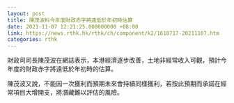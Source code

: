 ```yaml
---
layout: post
title: 陳茂波料今年度財政赤字將遠低於年初時估算
date: 2021-11-07 12:21:25.000000000 +08:00
link: https://news.rthk.hk/rthk/ch/component/k2/1618717-20211107.htm
categories: rthk
---
```


財政司司長陳茂波在網誌表示，本港經濟逐步改善，土地非經常收入可觀，預計今年度的財政赤字將遠低於年初時的估算。

陳茂波又說，不能因一次獲利而預期未來會持續同樣獲利，若按此預期而承諾在經常項目大增開支，將潛藏難以評估的風險。
